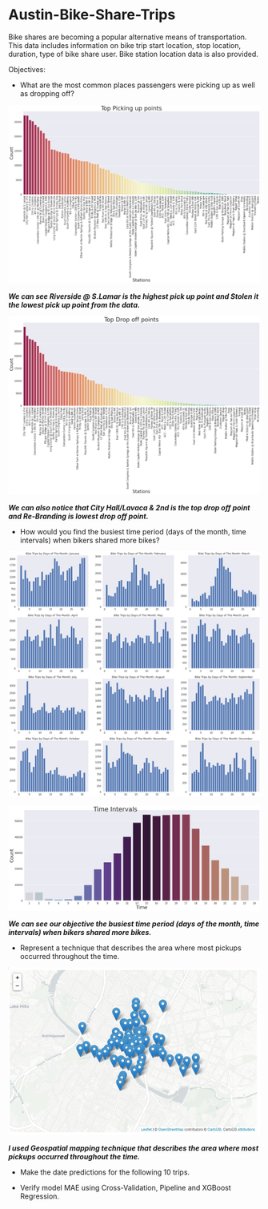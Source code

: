 # Austin-Bike-Share-Trips
Bike shares are becoming a popular alternative means of transportation. This data includes information on bike trip start location, stop location, duration, type of bike share user. Bike station location data is also provided.


Objectives:

- What are the most common places passengers were picking up as well as dropping off?

![alt text](https://github.com/saadbinmanjur/Austin-Bike-Share-Trips/blob/main/Output/Output1.png?raw=true)

***We can see Riverside @ S.Lamar is the highest pick up point and Stolen it the lowest pick up point from the data.***


![alt text](https://github.com/saadbinmanjur/Austin-Bike-Share-Trips/blob/main/Output/Output2.png?raw=true)

***We can also notice that City Hall/Lavaca & 2nd is the top drop off point and Re-Branding is lowest drop off point.***


- How would you find the busiest time period (days of the month, time intervals) when bikers shared more bikes?

![alt text](https://github.com/saadbinmanjur/Austin-Bike-Share-Trips/blob/main/Output/Output3.png?raw=true)

![alt text](https://github.com/saadbinmanjur/Austin-Bike-Share-Trips/blob/main/Output/Output4.png?raw=true)

***We can see our objective the busiest time period (days of the month, time intervals) when bikers shared more bikes.***


- Represent a technique that describes the area where most pickups occurred throughout the time.

![alt text](https://github.com/saadbinmanjur/Austin-Bike-Share-Trips/blob/main/Output/Output5.png?raw=true)

***I used Geospatial mapping technique that describes the area where most pickups occurred throughout the time.***


- Make the date predictions for the following 10 trips.

- Verify model MAE using Cross-Validation, Pipeline and XGBoost Regression.





